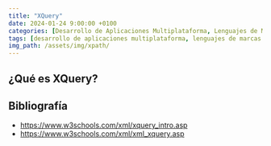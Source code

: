 ```yaml
---
title: "XQuery"
date: 2024-01-24 9:00:00 +0100
categories: [Desarrollo de Aplicaciones Multiplataforma, Lenguajes de Marcas y Sistemas de Gestión de Información]
tags: [desarrollo de aplicaciones multiplataforma, lenguajes de marcas y sistemas de gestión de información, administración de sistemas informáticos de red, desarrollo de aplicaciones web, dam, daw, asir, lmsgi, xml, teoría]
img_path: /assets/img/xpath/
---
```


## ¿Qué es XQuery?



## Bibliografía

- <https://www.w3schools.com/xml/xquery_intro.asp>
- <https://www.w3schools.com/xml/xml_xquery.asp>